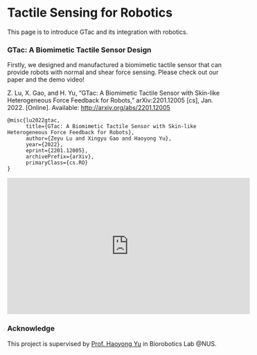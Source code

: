 # Tactile Sensing for Robotics
This page is to introduce GTac and its integration with robotics.
### GTac: A Biomimetic Tactile Sensor Design

<!---[![IMAGE ALT TEXT HERE](http://img.youtube.com/vi/Pmd8PvLpeUA/0.jpg)](https://youtu.be/Pmd8PvLpeUA)--->
Firstly, we designed and manufactured a biomimetic tactile sensor that can provide robots with normal and shear force sensing. Please check out our paper and the demo video!

Z. Lu, X. Gao, and H. Yu, “GTac: A Biomimetic Tactile Sensor with Skin-like Heterogeneous Force Feedback for Robots,” arXiv:2201.12005 [cs], Jan. 2022. [Online]. Available: http://arxiv.org/abs/2201.12005
```
@misc{lu2022gtac,
      title={GTac: A Biomimetic Tactile Sensor with Skin-like Heterogeneous Force Feedback for Robots}, 
      author={Zeyu Lu and Xingyu Gao and Haoyong Yu},
      year={2022},
      eprint={2201.12005},
      archivePrefix={arXiv},
      primaryClass={cs.RO}
}
```

<p align="center">
<iframe width="560" height="315" src="https://www.youtube.com/embed/Pmd8PvLpeUA" title="YouTube video player" frameborder="0" allow="accelerometer; autoplay; clipboard-write; encrypted-media; gyroscope; picture-in-picture" allowfullscreen></iframe>
</p>

### Acknowledge
This project is supervised by <a href="https://www.eng.nus.edu.sg/bme/staff/dr-yuhy/">Prof. Haoyong Yu</a> in Biorobotics Lab @NUS.
